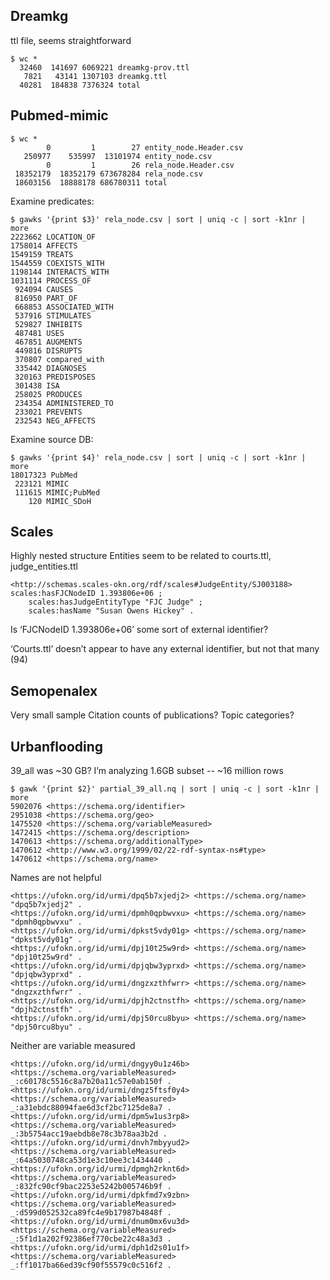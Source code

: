 ## Dreamkg

ttl file, seems straightforward

```
$ wc *
  32460  141697 6069221 dreamkg-prov.ttl
   7821   43141 1307103 dreamkg.ttl
  40281  184838 7376324 total
```

## Pubmed-mimic

```
$ wc *
        0         1        27 entity_node.Header.csv
   250977    535997  13101974 entity_node.csv
        0         1        26 rela_node.Header.csv
 18352179  18352179 673678284 rela_node.csv
 18603156  18888178 686780311 total
```

Examine predicates: 

```
$ gawks '{print $3}' rela_node.csv | sort | uniq -c | sort -k1nr | more
2223662 LOCATION_OF
1758014 AFFECTS
1549159 TREATS
1544559 COEXISTS_WITH
1198144 INTERACTS_WITH
1031114 PROCESS_OF
 924094 CAUSES
 816950 PART_OF
 668853 ASSOCIATED_WITH
 537916 STIMULATES
 529827 INHIBITS
 487481 USES
 467851 AUGMENTS
 449816 DISRUPTS
 370807 compared_with
 335442 DIAGNOSES
 320163 PREDISPOSES
 301438 ISA
 258025 PRODUCES
 234354 ADMINISTERED_TO
 233021 PREVENTS
 232543 NEG_AFFECTS
```

Examine source DB:

```
$ gawks '{print $4}' rela_node.csv | sort | uniq -c | sort -k1nr | more
18017323 PubMed
 223121 MIMIC
 111615 MIMIC;PubMed
    120 MIMIC_SDoH
```

## Scales

Highly nested structure
Entities seem to be related to courts.ttl, judge_entities.ttl

```
<http://schemas.scales-okn.org/rdf/scales#JudgeEntity/SJ003188> scales:hasFJCNodeID 1.393806e+06 ;
    scales:hasJudgeEntityType "FJC Judge" ;
    scales:hasName "Susan Owens Hickey" .
```

Is ‘FJCNodeID 1.393806e+06’ some sort of external identifier?

‘Courts.ttl’ doesn’t appear to have any external identifier, but not that many (94)

## Semopenalex

Very small sample
Citation counts of publications? Topic categories?

## Urbanflooding

39_all was ~30 GB? I’m analyzing 1.6GB subset -- ~16 million rows

```
$ gawk '{print $2}' partial_39_all.nq | sort | uniq -c | sort -k1nr | more
5902076 <https://schema.org/identifier>
2951038 <https://schema.org/geo>
1475520 <https://schema.org/variableMeasured>
1472415 <https://schema.org/description>
1470613 <https://schema.org/additionalType>
1470612 <http://www.w3.org/1999/02/22-rdf-syntax-ns#type>
1470612 <https://schema.org/name>
```

Names are not helpful

```
<https://ufokn.org/id/urmi/dpq5b7xjedj2> <https://schema.org/name> "dpq5b7xjedj2" .
<https://ufokn.org/id/urmi/dpmh0qpbwvxu> <https://schema.org/name> "dpmh0qpbwvxu" .
<https://ufokn.org/id/urmi/dpkst5vdy01g> <https://schema.org/name> "dpkst5vdy01g" .
<https://ufokn.org/id/urmi/dpj10t25w9rd> <https://schema.org/name> "dpj10t25w9rd" .
<https://ufokn.org/id/urmi/dpjqbw3yprxd> <https://schema.org/name> "dpjqbw3yprxd" .
<https://ufokn.org/id/urmi/dngzxzthfwrr> <https://schema.org/name> "dngzxzthfwrr" .
<https://ufokn.org/id/urmi/dpjh2ctnstfh> <https://schema.org/name> "dpjh2ctnstfh" .
<https://ufokn.org/id/urmi/dpj50rcu8byu> <https://schema.org/name> "dpj50rcu8byu" .
```

Neither are variable measured

```
<https://ufokn.org/id/urmi/dngyy0u1z46b> <https://schema.org/variableMeasured> _:c60178c5516c8a7b20a11c57e0ab150f .
<https://ufokn.org/id/urmi/dngz5ftsf0y4> <https://schema.org/variableMeasured> _:a31ebdc88094fae6d3cf2bc7125de8a7 .
<https://ufokn.org/id/urmi/dpm5w1us3rp8> <https://schema.org/variableMeasured> _:3b5754acc19aebdb8e78c3b78aa3b2d .
<https://ufokn.org/id/urmi/dnvh7mbyyud2> <https://schema.org/variableMeasured> _:64a5030748ca53d1e3c10ee3c1434440 .
<https://ufokn.org/id/urmi/dpmgh2rknt6d> <https://schema.org/variableMeasured> _:832fc90cf9bac2253e5242b005746b9f .
<https://ufokn.org/id/urmi/dpkfmd7x9zbn> <https://schema.org/variableMeasured> _:d599d052532ca89fc4e9b17987b4848f .
<https://ufokn.org/id/urmi/dnum0mx6vu3d> <https://schema.org/variableMeasured> _:5f1d1a202f92386ef770cbe22c48a3d3 .
<https://ufokn.org/id/urmi/dph1d2s01u1f> <https://schema.org/variableMeasured> _:ff1017ba66ed39cf90f55579c0c516f2 .
```

